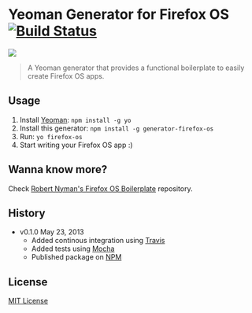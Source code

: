 # Yeoman Generator for Firefox OS [![Build Status](https://secure.travis-ci.org/zenorocha/generator-firefox-os.png?branch=master)](https://travis-ci.org/zenorocha/generator-firefox-os)

![](http://cl.ly/image/3I3g1L1n0Y1j/firefox-yeoman.jpg)

> A Yeoman generator that provides a functional boilerplate to easily create Firefox OS apps.

## Usage

1. Install [Yeoman](https://github.com/yeoman/yo): `npm install -g yo`
2. Install this generator: `npm install -g generator-firefox-os`
3. Run: `yo firefox-os`
4. Start writing your Firefox OS app :)

## Wanna know more?

Check [Robert Nyman's Firefox OS Boilerplate](https://github.com/robnyman/Firefox-OS-Boilerplate-App) repository.

## History

* v0.1.0 May 23, 2013
	* Added continous integration using [Travis](https://travis-ci.org/zenorocha/generator-firefox-os/)
	* Added tests using [Mocha](http://visionmedia.github.io/mocha/)
	* Published package on [NPM](https://npmjs.org/package/generator-firefox-os)

## License

[MIT License](http://zenorocha.mit-license.org/)